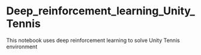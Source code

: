 # Deep_reinforcement_learning_Unity_Tennis
This notebook uses deep reinforcement learning to solve Unity Tennis environment
